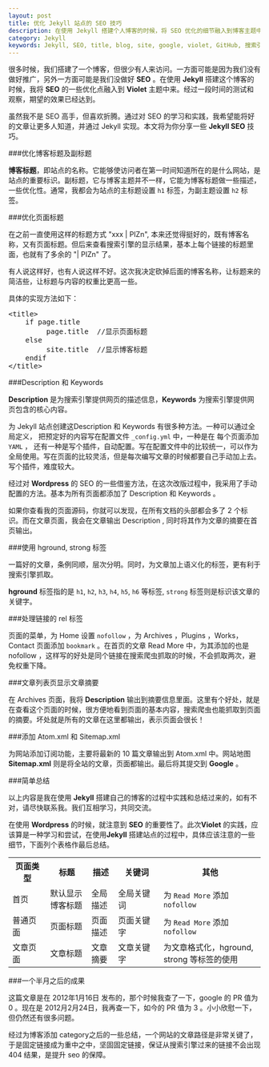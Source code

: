 ```yaml
---
layout: post
title: 优化 Jekyll 站点的 SEO 技巧
description: 在使用 Jekyll 搭建个人博客的时候，将 SEO 优化的细节融入到博客主题中，有利于搜索引擎的对站点内容的抓取，为您的网站带来有价值的流量。本文将为你分享一些 Jekyll SEO 技巧。
category: Jekyll
keywords: Jekyll, SEO, title, blog, site, google, violet, GitHub, 搜索引擎, 标题, 关键字, 描述, description, keywords
---
```

很多时候，我们搭建了一个博客，但很少有人来访问。一方面可能是因为我们没有做好推广，另外一方面可能是我们没做好 <strong>SEO</strong> 。在使用 <strong>Jekyll</strong> 搭建这个博客的时候，我将 <strong>SEO</strong> 的一些优化点融入到 <strong>Violet</strong> 主题中来。经过一段时间的测试和观察，期望的效果已经达到。

虽然我不是 SEO 高手，但喜欢折腾。通过对 SEO 的学习和实践，我希望能将好的文章让更多人知道，并通过 Jekyll 实现。本文将为你分享一些 <strong>Jekyll SEO</strong> 技巧。

###优化博客标题及副标题

<strong>博客标题</strong>，即站点的名称。它能够使访问者在第一时间知道所在的是什么网站，是站点的重要标识。副标题，它与博客主题并不一样，它能为博客标题做一些描述，一些优化性。通常，我都会为站点的主标题设置 <code class="v-code">h1</code> 标签，为副主题设置 <code class="v-code">h2</code> 标签。

###优化页面标题

在之前一直使用这样的标题方式 "xxx | PIZn", 本来还觉得挺好的，既有博客名称，又有页面标题。但后来查看搜索引擎的显示结果，基本上每个链接的标题里面，也就有了多余的 "| PIZn" 了。

有人说这样好，也有人说这样不好。这次我决定砍掉后面的博客名称，让标题来的简洁些，让标题与内容的权重比更高一些。

具体的实现方法如下：

<pre class="html" name="colorcode">
&lt;title&gt;
    if page.title
         page.title  //显示页面标题
    else
         site.title  //显示博客标题
    endif
&lt;/title&gt;
</pre>

###Description 和 Keywords

<strong>Description</strong> 是为搜索引擎提供网页的描述信息，<strong>Keywords</strong> 为搜索引擎提供网页包含的核心内容。

为 Jekyll 站点创建这Description 和 Keywords 有很多种方法。一种可以通过全局定义，
把预定好的内容写在配置文件 <code class="v-code">_config.yml</code> 中，一种是在
每个页面添加 <code class="v-code">YAML</code> ， 还有一种是写个插件，自动配置。写在配置文件中的比较统一，可以作为全局使用。写在页面的比较灵活，但是每次编写文章的时候都要自己手动加上去。写个插件，难度较大。

经过对 <strong>Wordpress</strong> 的 SEO 的一些借鉴方法，在这次改版过程中，我采用了手动配置的方法。基本为所有页面都添加了 Description 和 Keywords 。

如果你查看我的页面源码，你就可以发现，在所有文档的头部都会多了 2 个标识。而在文章页面，我会在文章输出 Description , 同时将其作为文章的摘要在首页输出。

###使用 hground, strong 标签

一篇好的文章，条例同顺，层次分明。同时，为文章加上语义化的标签，更有利于搜索引擎抓取。

<strong>hground</strong> 标签指的是 <code class="v-code">h1</code>, <code class="v-code">h2</code>, <code class="v-code">h3</code>, <code class="v-code">h4</code>, <code class="v-code">h5</code>, <code class="v-code">h6</code> 等标签, <code class="v-code">strong</code> 标签则是标识该文章的关键字。

###处理链接的 rel 标签

页面的菜单，为 Home 设置 <code class="v-code">nofollow</code> ，为 Archives ，Plugins ，Works，Contact 页面添加 <code class="v-code">bookmark</code> 。在首页的文章 Read More 中，为其添加的也是 nofollow ，这样写的好处是同个链接在搜索爬虫抓取的时候，不会抓取两次，避免权重下降。

###文章列表页显示文章摘要

在 Archives 页面，我将 <strong>Description</strong> 输出到摘要信息里面。这里有个好处，就是在查看这个页面的时候，很方便地看到页面的基本内容，搜索爬虫也能抓取到页面的摘要。坏处就是所有的文章在这里都输出，表示页面会很长！

###添加 Atom.xml 和 Sitemap.xml

为网站添加订阅功能，主要将最新的 10 篇文章输出到 Atom.xml 中。网站地图 <strong>Sitemap.xml</strong> 则是将全站的文章，页面都输出。最后将其提交到 <strong>Google</strong> 。

###简单总结

以上内容是我在使用 <strong>Jekyll</strong> 搭建自己的博客的过程中实践和总结过来的，如有不对，请尽快联系我。我们互相学习，共同交流。

在使用 <strong>Wordpress</strong> 的时候，就注意到 <strong>SEO</strong> 的重要性了。此次<strong>Violet</strong> 的实践，应该算是一种学习和尝试，在使用<strong>Jekyll</strong> 搭建站点的过程中，具体应该注意的一些细节，下面列个表格作最后总结。

<table>
    <tbody>
        <tr>
            <th style="width:15%">页面类型</th>
            <th>标题</th>
            <th>描述</th>
            <th style="width:18%">关键词</th>
            <th>其他</th>
        </tr>
        <tr>
            <td>首页</td>
            <td>默认显示博客标题</td>
            <td>全局描述</td>
            <td>全局关键词</td>
            <td>为 <code class="v-code">Read More</code> 添加 <code class="v-code">nofollow</code></td>
        </tr>
        <tr>
            <td>普通页面</td>
            <td>页面标题</td>
            <td>页面描述</td>
            <td>页面关键字</td>
            <td>为 <code class="v-code">Read More</code> 添加 <code class="v-code">nofollow</code></td>
        </tr>
        <tr>
            <td>文章页面</td>
            <td>文章标题</td>
            <td>文章摘要</td>
            <td>文章关键字</td>
            <td>为文章格式化，hground, strong 等标签的使用</td>
        </tr>
    </tbody>
</table>

###一个半月之后的成果

这篇文章是在 2012年1月16日 发布的，那个时候我查了一下，google 的 PR 值为 0 。现在是 2012月2月24日，我再查一下，如今的 PR 值为 3 。小小欣慰一下，但仍然还有很多问题。

经过为博客添加 category之后的一些总结，一个网站的文章路径是非常关键了，于是固定链接成为重中之中，坚固固定链接，保证从搜索引擎过来的链接不会出现 404 结果，是提升 seo 的保障。
